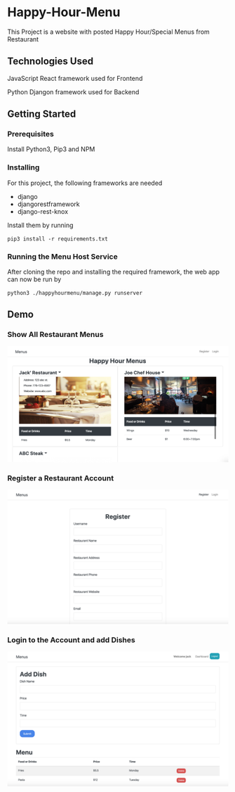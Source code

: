 # Happy-Hour-Menu

This Project is a website with posted Happy Hour/Special Menus from Restaurant

## Technologies Used

JavaScript React framework used for Frontend

Python Djangon framework used for Backend

## Getting Started

### Prerequisites
Install Python3, Pip3 and NPM

### Installing
For this project, the following frameworks are needed 
* django
* djangorestframework
* django-rest-knox

Install them by running
```
pip3 install -r requirements.txt
```

### Running the Menu Host Service
After cloning the repo and installing the required framework, the web app can now be run by
```
python3 ./happyhourmenu/manage.py runserver 
```


## Demo
### Show All Restaurant Menus
<img src="img/Menus.png">


### Register a Restaurant Account
<img src="img/Register.png">


### Login to the Account and add Dishes
<img src="img/Dashboard.png">
